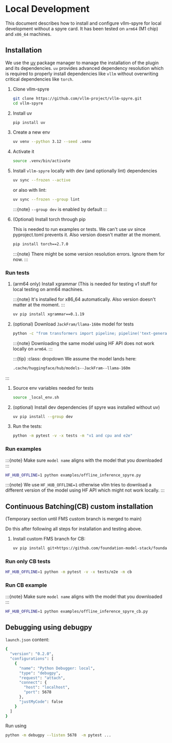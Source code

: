 # Local Development

This document describes how to install and configure vllm-spyre for local
development without a spyre card. It has been tested on `arm64` (M1 chip)
and `x86_64` machines.

## Installation

We use the [uv](https://docs.astral.sh/uv/) package manager to manage the
installation of the plugin and its dependencies. `uv` provides advanced
dependency resolution which is required to properly install dependencies like
`vllm` without overwriting critical dependencies like `torch`.

1. Clone vllm-spyre

   ```sh
   git clone https://github.com/vllm-project/vllm-spyre.git
   cd vllm-spyre
   ```

1. Install uv
  
   ```sh
   pip install uv
   ```
  
1. Create a new env

   ```sh
   uv venv --python 3.12 --seed .venv
   ```

1. Activate it
  
   ```sh
   source .venv/bin/activate
   ```

1. Install `vllm-spyre` locally with dev (and optionally lint) dependencies
  
   ```sh
   uv sync --frozen --active
   ```
  
   or also with lint:
  
   ```sh
   uv sync --frozen --group lint
   ```

   :::{note}
   `--group dev` is enabled by default
   :::

1. (Optional) Install torch through pip
  
   This is needed to run examples or tests.
   We can't use uv since pyproject.toml prevents it.
   Also version doesn't matter at the moment.
  
   ```sh
   pip install torch==2.7.0
   ```
  
   :::{note}
   There might be some version resolution errors.
   Ignore them for now.
:::

### Run tests
  
1. (arm64 only) Install xgrammar
   (This is needed for testing v1 stuff for local testing on arm64 machines.
  
   :::{note}
   It's installed for x86_64 automatically.
   Also version doesn't matter at the moment.
   :::

   ```sh
   uv pip install xgrammar==0.1.19
   ```

2. (optional)  Download `JackFram/llama-160m` model for tests

   ```sh
   python -c "from transformers import pipeline; pipeline('text-generation', model='JackFram/llama-160m')"
   ```

   :::{note}
   Downloading the same model using HF API does not work locally on `arm64`.
   :::

   :::{tip}
   :class: dropdown
   We assume the model lands here:

   ```sh
   .cache/huggingface/hub/models--JackFram--llama-160m
   ```
  
:::

1. Source env variables needed for tests

   ```sh
   source _local_env.sh
   ```

2. (optional) Install dev dependencies (if spyre was installed without uv)
  
   ```sh
   uv pip install --group dev
   ```

3. Run the tests:
  
   ```sh
   python -m pytest -v -x tests -m "v1 and cpu and e2e"
   ```

### Run examples

:::{note}
Make sure `model name` aligns with the model that you downloaded
:::

```sh
HF_HUB_OFFLINE=1 python examples/offline_inference_spyre.py
```

:::{note}
We use `HF_HUB_OFFLINE=1` otherwise vllm tries to download a
different version of the model using HF API which might not work locally.
:::

## Continuous Batching(CB) custom installation

(Temporary section until FMS custom branch is merged to main)

Do this after following all steps for installation and testing above.

1. Install custom FMS branch for CB:

   ```sh
   uv pip install git+https://github.com/foundation-model-stack/foundation-model-stack.git@paged_attn_mock --force-reinstall
   ```

### Run only CB tests

```sh
HF_HUB_OFFLINE=1 python -m pytest -v -x tests/e2e -m cb
```

### Run CB example

:::{note}
Make sure `model name` aligns with the model that you downloaded
:::

```sh
HF_HUB_OFFLINE=1 python examples/offline_inference_spyre_cb.py
```

## Debugging using debugpy

`launch.json` content:

```sh
{
  "version": "0.2.0",
  "configurations": [
    {
      "name": "Python Debugger: local",
      "type": "debugpy",
      "request": "attach",
      "connect": {
        "host": "localhost",
        "port": 5678
      },
      "justMyCode": false
    }
  ]
}

```

Run using

```sh
python -m debugpy --listen 5678  -m pytest ...
```
